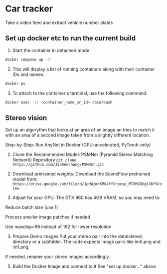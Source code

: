 # Car tracker

Take a video feed and extract vehicle number plates


## Set up docker etc to run the current build

1. Start the container in detached mode
```bash
docker compose up -d
```

2. This will display a list of running containers along with their container IDs and names.
```bash
docker ps
```

3. To attach to the container's terminal, use the following command:
```bash
docker exec -it <container_name_or_id> /bin/bash
```



## Stereo vision

Set up an algorythm that looks at an area of an image an tries to match it with an area of a second image taken from a slightly different location.


Step-by-Step: Run AnyNet in Docker (GPU-accelerated, PyTorch-only)
1. Clone the Recommended Model: PSMNet (Pyramid Stereo Matching Network) Repository
`git clone https://github.com/JiaRenChang/PSMNet.git`

2. Download pretrained weights. Download the SceneFlow pretrained model from:
`https://drive.google.com/file/d/1pHWjmhKMG4ffCrpcsp_MTXMJXhgl3kF9/view`

3. Adjust for your GPU:
The GTX 960 has 4GB VRAM, so you may need to:

Reduce batch size (use 1)

Process smaller image patches if needed

Use maxdisp=96 instead of 192 for lower resolution

3. Prepare Demo Images
Put your stereo pair into the data\stereo\ directory or a subfolder. The code expects image pairs like im0.png and im1.png.

If needed, rename your stereo images accordingly.

5. Build the Docker Image and connect to it
See "set up docker..." above


